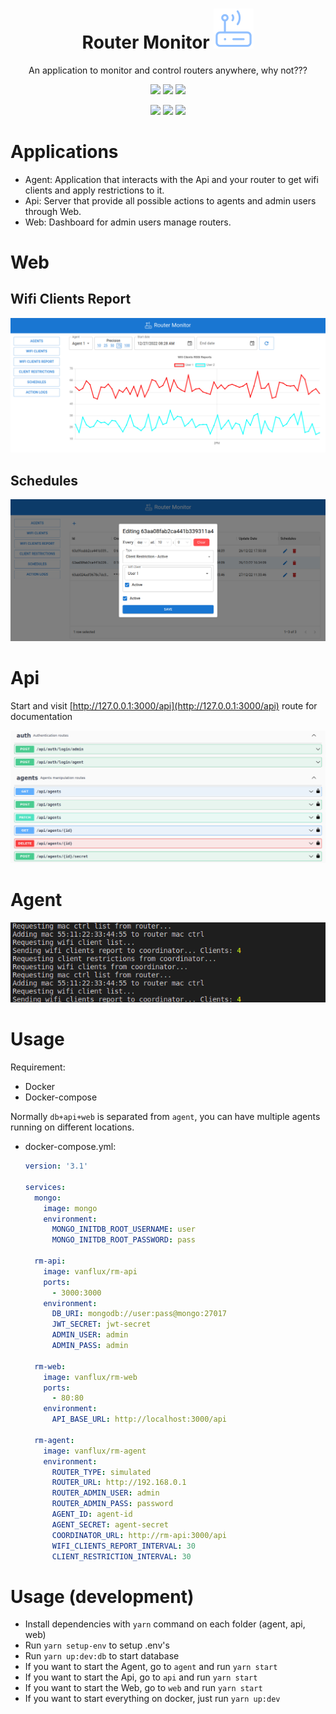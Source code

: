 <h1 align="center">
  Router Monitor <img src="./docs/images/logo.svg" />
</h1>

<p align="center">
An application to monitor and control routers anywhere, why not???
</p>

<p align="center">
  <img src="https://img.shields.io/docker/v/vanflux/rm-agent?color=%23bbbb00&label=vanflux%2Frm-agent" />
  <img src="https://img.shields.io/docker/v/vanflux/rm-api?color=%23cc00cc&label=vanflux%2Frm-api" />
  <img src="https://img.shields.io/docker/v/vanflux/rm-web?color=%2300cccc&label=vanflux%2Frm-web" />
</p>

<p align="center">
  <img src="https://img.shields.io/docker/image-size/vanflux/rm-agent?color=%23bbbb00&label=vanflux%2Frm-agent" />
  <img src="https://img.shields.io/docker/image-size/vanflux/rm-api?color=%23cc00cc&label=vanflux%2Frm-api" />
  <img src="https://img.shields.io/docker/image-size/vanflux/rm-web?color=%2300cccc&label=vanflux%2Frm-web" />
</p>

# Applications

- Agent: Application that interacts with the Api and your router to get wifi clients and apply restrictions to it.
- Api: Server that provide all possible actions to agents and admin users through Web.
- Web: Dashboard for admin users manage routers.

# Web

## Wifi Clients Report

![](./docs/images/web-home.png)

## Schedules

![](./docs/images/web-schedules-modal.png)

# Api

Start and visit [http://127.0.0.1:3000/api](http://127.0.0.1:3000/api) route for documentation

![](./docs/images/api-swagger.png)

# Agent

![](./docs/images/agent-terminal.png)

# Usage

Requirement:
- Docker
- Docker-compose

Normally `db+api+web` is separated from `agent`, you can have multiple agents running on different locations.

- docker-compose.yml:
  ```yml
  version: '3.1'

  services:
    mongo:
      image: mongo
      environment:
        MONGO_INITDB_ROOT_USERNAME: user
        MONGO_INITDB_ROOT_PASSWORD: pass

    rm-api:
      image: vanflux/rm-api
      ports:
        - 3000:3000
      environment:
        DB_URI: mongodb://user:pass@mongo:27017
        JWT_SECRET: jwt-secret
        ADMIN_USER: admin
        ADMIN_PASS: admin

    rm-web:
      image: vanflux/rm-web
      ports:
        - 80:80
      environment:
        API_BASE_URL: http://localhost:3000/api

    rm-agent:
      image: vanflux/rm-agent
      environment:
        ROUTER_TYPE: simulated
        ROUTER_URL: http://192.168.0.1
        ROUTER_ADMIN_USER: admin
        ROUTER_ADMIN_PASS: password
        AGENT_ID: agent-id
        AGENT_SECRET: agent-secret
        COORDINATOR_URL: http://rm-api:3000/api
        WIFI_CLIENTS_REPORT_INTERVAL: 30
        CLIENT_RESTRICTION_INTERVAL: 30
  ```

# Usage (development)

- Install dependencies with `yarn` command on each folder (agent, api, web)
- Run `yarn setup-env` to setup .env's
- Run `yarn up:dev:db` to start database
- If you want to start the Agent, go to `agent` and run `yarn start`
- If you want to start the Api, go to `api` and run `yarn start`
- If you want to start the Web, go to `web` and run `yarn start`
- If you want to start everything on docker, just run `yarn up:dev`
